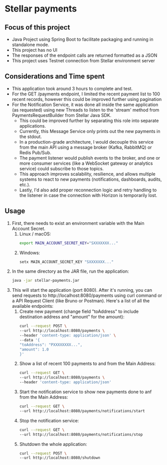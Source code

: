 # Stellar payments

## Focus of this project

- Java Project using Spring Boot to facilitate packaging and running in standalone mode.
- This project has no UI
- The responses of the endpoint calls are returned formatted as a JSON
- This project uses Testnet connection from Stellar environment server

## Considerations and Time spent
- This application took around 3 hours to complete and test.
- For the GET /payments endpoint, I limited the recent payment list to 100 recent records, however this could be improved further using pagination 
- For the Notification Service, it was done all inside the same application (as requested) using new Threads to listen to the 'stream' method from PaymentsRequestBuilder from Stellar Java SDK.
  - This could be improved further by separating this role into separate applications.
  - Currently, this Message Service only prints out the new payments in the stdout. 
  - In a production-grade architecture, I would decouple this service from the main API using a message broker (Kafka, RabbitMQ) or Redis Pub/Sub.  
  - The payment listener would publish events to the broker, and one or more consumer services (like a WebSocket gateway or analytics service) could subscribe to those topics.
  - This approach improves scalability, resilience, and allows multiple systems to react to new payments (notifications, dashboards, audits, etc.).
  - Lastly, I'd also add proper reconnection logic and retry handling to the listener in case the connection with Horizon is temporarily lost.
  
## Usage
1. First, there needs to exist an environment variable with the Main Account Secret.
   1. Linux / macOS:
      ```bash
      export MAIN_ACCOUNT_SECRET_KEY="SXXXXXXX..."
      ```
   2. Windows:
      ```powershell
      setx MAIN_ACCOUNT_SECRET_KEY "SXXXXXXX..."
      ```
1. In the same directory as the JAR file, run the application:
    ```bash
    java -jar stellar-payments.jar
    ```
2. This will start the application (port 8080). After it's running, you can send requests to http://localhost:8080/payments using curl command or a API Request Client (like Bruno or Postman). Here's a list of all the available endpoints:
   1. Create new payment (change field "toAddress" to include destination address and "amount" for the amount):
      ```bash
      curl --request POST \
      --url http://localhost:8080/payments \
      --header 'content-type: application/json' \
      --data '{
      "toAddress": "PXXXXXXXX...",
      "amount": 1.0
      }'
      ```
   2. Show a list of recent 100 payments to and from the Main Address:
      ```bash
      curl --request GET \
      --url http://localhost:8080/payments \
      --header 'content-type: application/json'
      ```
   3. Start the notification service to show new payments done to anf from the Main Address:
      ```bash
      curl --request GET \
      --url http://localhost:8080/payments/notifications/start
      ```
   4. Stop the notification service:
      ```bash
      curl --request GET \
      --url http://localhost:8080/payments/notifications/stop
      ```
   5. Shutdown the whole application:
      ```bash
      curl --request POST \
      --url http://localhost:8080/shutdown
      ```